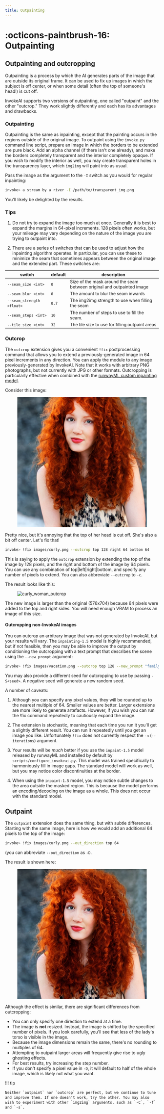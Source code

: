 ```yaml
---
title: Outpainting
---
```


# :octicons-paintbrush-16: Outpainting

## Outpainting and outcropping

Outpainting is a process by which the AI generates parts of the image that are
outside its original frame. It can be used to fix up images in which the subject
is off center, or when some detail (often the top of someone's head!) is cut
off.

InvokeAI supports two versions of outpainting, one called "outpaint" and the
other "outcrop." They work slightly differently and each has its advantages and
drawbacks.

### Outpainting

Outpainting is the same as inpainting, except that the painting occurs in the
regions outside of the original image. To outpaint using the `invoke.py` command
line script, prepare an image in which the borders to be extended are pure
black. Add an alpha channel (if there isn't one already), and make the borders
completely transparent and the interior completely opaque. If you wish to modify
the interior as well, you may create transparent holes in the transparency
layer, which `img2img` will paint into as usual.

Pass the image as the argument to the `-I` switch as you would for regular
inpainting:

```bash
invoke> a stream by a river -I /path/to/transparent_img.png
```

You'll likely be delighted by the results.

### Tips

1. Do not try to expand the image too much at once. Generally it is best to
   expand the margins in 64-pixel increments. 128 pixels often works, but your
   mileage may vary depending on the nature of the image you are trying to
   outpaint into.

2. There are a series of switches that can be used to adjust how the inpainting
   algorithm operates. In particular, you can use these to minimize the seam
   that sometimes appears between the original image and the extended part.
   These switches are:

| switch                    | default | description                                                            |
| ------------------------- | ------- | ---------------------------------------------------------------------- |
| `--seam_size <int>`       | `0`     | Size of the mask around the seam between original and outpainted image |
| `--seam_blur <int>`       | `0`     | The amount to blur the seam inwards                                    |
| `--seam_strength <float>` | `0.7`   | The img2img strength to use when filling the seam                      |
| `--seam_steps <int>`      | `10`    | The number of steps to use to fill the seam.                           |
| `--tile_size <int>`       | `32`    | The tile size to use for filling outpaint areas                        |

### Outcrop

The `outcrop` extension gives you a convenient `!fix` postprocessing command
that allows you to extend a previously-generated image in 64 pixel increments in
any direction. You can apply the module to any image previously-generated by
InvokeAI. Note that it works with arbitrary PNG photographs, but not currently
with JPG or other formats. Outcropping is particularly effective when combined
with the
[runwayML custom inpainting model](INPAINTING.md#using-the-runwayml-inpainting-model).

Consider this image:

<figure markdown>

![curly_woman](../assets/outpainting/curly.png)

</figure>

Pretty nice, but it's annoying that the top of her head is cut off. She's also a
bit off center. Let's fix that!

```bash
invoke> !fix images/curly.png --outcrop top 128 right 64 bottom 64
```

This is saying to apply the `outcrop` extension by extending the top of the
image by 128 pixels, and the right and bottom of the image by 64 pixels. You can
use any combination of top|left|right|bottom, and specify any number of pixels
to extend. You can also abbreviate `--outcrop` to `-c`.

The result looks like this:

<figure markdown>

![curly_woman_outcrop](../assets/outpainting/curly-outcrop-2.png)

</figure>

The new image is larger than the original (576x704) because 64 pixels were added
to the top and right sides. You will need enough VRAM to process an image of
this size.

#### Outcropping non-InvokeAI images

You can outcrop an arbitrary image that was not generated by InvokeAI, but your
results will vary. The `inpainting-1.5` model is highly recommended, but if not
feasible, then you may be able to improve the output by conditioning the
outcropping with a text prompt that describes the scene using the `--new_prompt`
argument:

```bash
invoke> !fix images/vacation.png --outcrop top 128 --new_prompt "family vacation"
```

You may also provide a different seed for outcropping to use by passing
`-S<seed>`. A negative seed will generate a new random seed.

A number of caveats:

1. Although you can specify any pixel values, they will be rounded up to the
   nearest multiple of 64. Smaller values are better. Larger extensions are more
   likely to generate artefacts. However, if you wish you can run the !fix
   command repeatedly to cautiously expand the image.

2. The extension is stochastic, meaning that each time you run it you'll get a
   slightly different result. You can run it repeatedly until you get an image
   you like. Unfortunately `!fix` does not currently respect the `-n`
   (`--iterations`) argument.

3. Your results will be _much_ better if you use the `inpaint-1.5` model
   released by runwayML and installed by default by
   `scripts/configure_invokeai.py`. This model was trained specifically to
   harmoniously fill in image gaps. The standard model will work as well, but
   you may notice color discontinuities at the border.

4. When using the `inpaint-1.5` model, you may notice subtle changes to the area
   outside the masked region. This is because the model performs an
   encoding/decoding on the image as a whole. This does not occur with the
   standard model.

## Outpaint

The `outpaint` extension does the same thing, but with subtle differences.
Starting with the same image, here is how we would add an additional 64 pixels
to the top of the image:

```bash
invoke> !fix images/curly.png --out_direction top 64
```

(you can abbreviate `--out_direction` as `-D`.

The result is shown here:

<figure markdown>

![curly_woman_outpaint](../assets/outpainting/curly-outpaint.png)

</figure>

Although the effect is similar, there are significant differences from
outcropping:

- You can only specify one direction to extend at a time.
- The image is **not** resized. Instead, the image is shifted by the specified
  number of pixels. If you look carefully, you'll see that less of the lady's
  torso is visible in the image.
- Because the image dimensions remain the same, there's no rounding to multiples
  of 64.
- Attempting to outpaint larger areas will frequently give rise to ugly ghosting
  effects.
- For best results, try increasing the step number.
- If you don't specify a pixel value in `-D`, it will default to half of the
  whole image, which is likely not what you want.

!!! tip

    Neither `outpaint` nor `outcrop` are perfect, but we continue to tune
    and improve them. If one doesn't work, try the other. You may also
    wish to experiment with other `img2img` arguments, such as `-C`, `-f`
    and `-s`.
